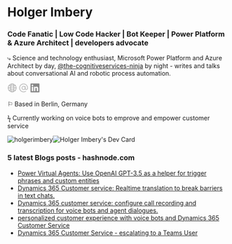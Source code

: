 # Holger Imbery
### Code Fanatic | Low Code Hacker | Bot Keeper | Power Platform & Azure Architect | developers advocate

⤷ Science and technology enthusiast, Microsoft Power Platform and Azure Architect by day, [@the-cognitiveservices-ninja](https://github.com/the-cognitiveservices-ninja) by night - writes and talks about conversational AI and robotic process automation. 

 <a aligh="left" href="https://www.cognitiveservices.ninja" target="_blank" rel="noreferrer noopener"><img src="https://raw.githubusercontent.com/0xShapeShifter/dev-story/master/public/images/socials/globe.svg" alt="Website" width="22" height="22" /></a> <a aligh="left" href="mailto:the@cognitiveservices,ninja" target="_blank" rel="noreferrer noopener"><img src="https://raw.githubusercontent.com/0xShapeShifter/dev-story/master/public/images/socials/at.svg" alt="Email" width="22" height="22" /></a> <a aligh="left" href="https://www.linkedin.com/in/holgerimbery" target="_blank" rel="noreferrer noopener"><img src="https://raw.githubusercontent.com/0xShapeShifter/dev-story/master/public/images/socials/linkedin.svg" alt="LinkedIn" width="22" height="22" /></a>  

⚐ Based in Berlin, Germany

ϟ Currently working on voice bots to emprove and empower customer service

 

<a href="https://app.daily.dev/thecognitiveservicesninja"><img src="https://api.daily.dev/devcards/7d6788ea96d04422bdcc4f633263bc26.png?r=f2m" align=right width="400" alt="Holger Imbery's Dev Card"/></a>

<p align="left"> <img src="https://komarev.com/ghpvc/?username=holgerimbery&label=Profile%20views&color=0e75b6&style=flat" alt="holgerimbery" /> </p>

### 5 latest Blogs posts - hashnode.com
<!-- HASHNODE:START -->
- [Power Virtual Agents: Use OpenAI GPT-3.5 as a helper for trigger phrases and custom entities](https://the.cognitiveservices.ninja/power-virtual-agents-use-openai-gpt-35-as-a-helper-for-trigger-phrases-and-custom-entities)
- [Dynamics 365 Customer service: Realtime translation to break barriers in text chats.](https://the.cognitiveservices.ninja/dynamics-365-customer-service-realtime-translation-to-break-barriers-in-text-chats)
- [Dynamics 365 customer service: configure call recording and transcription for voice bots and agent dialogues.](https://the.cognitiveservices.ninja/dynamics-365-customer-service-configure-call-recording-and-transcription-for-voice-bots-and-agent-dialogues)
- [personalized customer experience with voice bots and Dynamics 365 Customer Service](https://the.cognitiveservices.ninja/personalized-customer-experience-with-voice-bots-and-dynamics-365-customer-service)
- [Dynamics 365 Customer Service - escalating to a Teams User](https://the.cognitiveservices.ninja/dynamics-365-customer-service-escalating-to-a-teams-user)
<!-- HASHNODE:END -->



